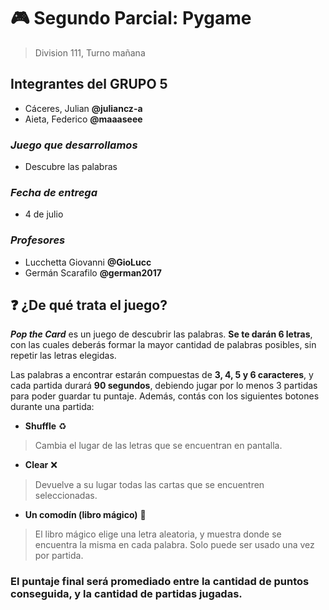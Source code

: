 # :video_game: **Segundo Parcial: Pygame**

> Division 111, Turno mañana

## Integrantes del GRUPO 5

* Cáceres, Julian  **@juliancz-a**
* Aieta, Federico  **@maaaseee**

### _Juego que desarrollamos_

* Descubre las palabras

### _Fecha de entrega_

* 4 de julio

### _Profesores_

* Lucchetta Giovanni  **@GioLucc**
* Germán Scarafilo  **@german2017**

## :question: ¿De qué trata el juego?

**_Pop the Card_** es un juego de descubrir las palabras. **Se te darán 6 letras**, con las cuales deberás formar la mayor cantidad de palabras posibles, sin repetir las letras elegidas.

Las palabras a encontrar estarán compuestas de **3, 4, 5 y 6 caracteres**, y cada partida durará **90 segundos**, debiendo jugar por lo menos 3 partidas para poder guardar tu puntaje.
Además, contás con los siguientes botones durante una partida:

* **Shuffle** :recycle:

> Cambia el lugar de las letras que se encuentran en pantalla.

* **Clear** :x:

> Devuelve a su lugar todas las cartas que se encuentren seleccionadas.

* **Un comodín (libro mágico)** :orange_book:

> El libro mágico elige una letra aleatoria, y muestra donde se encuentra la misma en cada palabra. Solo puede ser usado una vez por partida.

### **El puntaje final será promediado entre la cantidad de puntos conseguida, y la cantidad de partidas jugadas.**
